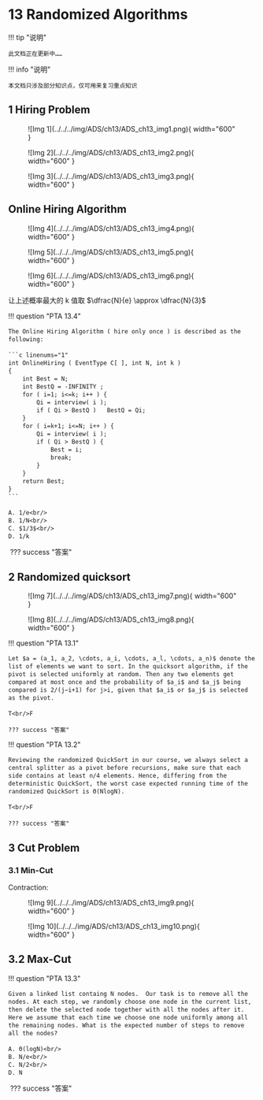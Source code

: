 # 13 Randomized Algorithms

!!! tip "说明"

    此文档正在更新中……

!!! info "说明"

    本文档只涉及部分知识点，仅可用来复习重点知识

## 1 Hiring Problem

<figure markdown="span">
    ![Img 1](../../../img/ADS/ch13/ADS_ch13_img1.png){ width="600" }
</figure>

<figure markdown="span">
    ![Img 2](../../../img/ADS/ch13/ADS_ch13_img2.png){ width="600" }
</figure>

<figure markdown="span">
    ![Img 3](../../../img/ADS/ch13/ADS_ch13_img3.png){ width="600" }
</figure>

## Online Hiring Algorithm

<figure markdown="span">
    ![Img 4](../../../img/ADS/ch13/ADS_ch13_img4.png){ width="600" }
</figure>

<figure markdown="span">
    ![Img 5](../../../img/ADS/ch13/ADS_ch13_img5.png){ width="600" }
</figure>

<figure markdown="span">
    ![Img 6](../../../img/ADS/ch13/ADS_ch13_img6.png){ width="600" }
</figure>

让上述概率最大的 k 值取 $\dfrac{N}{e} \approx \dfrac{N}{3}$

!!! question "PTA 13.4"

    The Online Hiring Algorithm ( hire only once ) is described as the following:

    ```c linenums="1"
    int OnlineHiring ( EventType C[ ], int N, int k )
    {
        int Best = N;
        int BestQ = -INFINITY ;
        for ( i=1; i<=k; i++ ) {
            Qi = interview( i );
            if ( Qi > BestQ )   BestQ = Qi;
        }
        for ( i=k+1; i<=N; i++ ) {
            Qi = interview( i );
            if ( Qi > BestQ ) {
                Best = i;
                break;
            }
        }
        return Best;
    }
    ```
    
    A. 1/e<br/>
    B. 1/N<br/>
    C. $1/3$<br/>
    D. 1/k
​
    ??? success "答案"

## 2 Randomized quicksort

<figure markdown="span">
    ![Img 7](../../../img/ADS/ch13/ADS_ch13_img7.png){ width="600" }
</figure>

<figure markdown="span">
    ![Img 8](../../../img/ADS/ch13/ADS_ch13_img8.png){ width="600" }
</figure>

!!! question "PTA 13.1"

    Let $a = (a_1, a_2, \cdots, a_i, \cdots, a_l, \cdots, a_n)$ denote the list of elements we want to sort. In the quicksort algorithm, if the pivot is selected uniformly at random. Then any two elements get compared at most once and the probability of $a_i$ and $a_j$ being compared is 2/(j−i+1) for j>i, given that $a_i$ or $a_j$ is selected as the pivot. 

    T<br/>F

    ??? success "答案"

!!! question "PTA 13.2"

    Reviewing the randomized QuickSort in our course, we always select a central splitter as a pivot before recursions, make sure that each side contains at least n/4 elements. Hence, differing from the deterministic QuickSort, the worst case expected running time of the randomized QuickSort is Θ(NlogN).   

    T<br/>F

    ??? success "答案"

## 3 Cut Problem

### 3.1 Min-Cut

Contraction:

<figure markdown="span">
    ![Img 9](../../../img/ADS/ch13/ADS_ch13_img9.png){ width="600" }
</figure>

<figure markdown="span">
    ![Img 10](../../../img/ADS/ch13/ADS_ch13_img10.png){ width="600" }
</figure>

## 3.2 Max-Cut

!!! question "PTA 13.3"

    Given a linked list containg N nodes.  Our task is to remove all the nodes. At each step, we randomly choose one node in the current list, then delete the selected node together with all the nodes after it. Here we assume that each time we choose one node uniformly among all the remaining nodes. What is the expected number of steps to remove all the nodes?

    A. Θ(logN)<br/>
    B. N/e<br/>
    C. N/2<br/>
    D. N
​
    ??? success "答案"